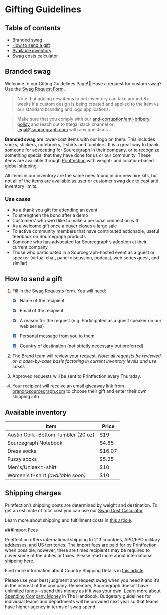# Gifting Guidelines

## Table of contents
- [Branded swag](#branded-swag)
- [How to send a gift](#how-to-send-a-gift)
- [Available inventory](#available-inventory)
- [Swag costs calculator](https://docs.google.com/spreadsheets/d/12qS2knJ75V5EXcm2Pjk9NKo7naJgMM9M_MOxAvyW-Oc/edit#gid=0)



## Branded swag

Welcome to our Gifting Guidelines Page!:gift: Have a request for custom swag? Use the [Swag Request Form](https://app.asana.com/0/1200419124213353/list).

>Note that adding new items to out inventory can take around 8+ weeks if a custom design is being created and applied to the item vs our standard branding and logo applications.

>Make sure that you comply with our [anti-corruption/anti-bribery policy](https://about.sourcegraph.com/handbook/people-ops/anti-corruption) and reach out to #legal slack channel or legal@sourcegraph.com with any questions. 

**Branded swag** are lower-cost items with our logo on them. This includes socks, stickers, notebooks, t-shirts and tumblers. It is a great way to thank someone for advocating for Sourcegraph in their company, or to recognize something special that they have done for us or our community. These items are available through [Printfection](https://www.printfection.com/swag/) with weight- and location-based global shipping.

All items in our inventory are the same ones found in our new hire kits, but not all of the items are available as user or customer swag due to cost and inventory limits.



### Use cases

- As a thank you gift for attending an event
- To strengthen the bond after a demo
- Customers’ who we’d like to make a personal connection with
- As a welcome gift once a buyer closes a large sale
- To active community members that have contributed actionable, useful feedback on Sourcegraph products
- Someone who has advocated for Sourcegraph’s adoption at their current company
- Those who participated in a Sourcegraph-hosted event as a guest or speaker (virtual chat, panel discussion, podcast, web series guest, and similar)


## How to send a gift 

1. Fill in the Swag Requests form. You will need:
    
    - [x] Name of the recipient
    - [x] Email of the recipient
    - [x] A reason for the request (e.g: Participated as a guest speaker on our web series)  
    - [x] Personal message from you to them
    - [x] Country of destination (not strictly necessary but preferred)  
    
  
2. The Brand team will review  your request. *Note: all requests be reviewed on a case-by-case basis factoring in current inventory levels and use cases*
3. Approved requests will be sent to Printfection every Thursday. 
4. Your recipient will receive an email giveaway link from brand@sourcegraph.com to choose their gift and enter their own shipping info


## Available inventory


|            **Item**                    |   **Price**   | 
|----------------------------------------|---------------|
| Austin Cork-Bottom Tumbler (20 oz)     |      $19      |
| Sourcegraph Notebook                   |     $4.85     |   
| Dress socks                            |     $16.07    |
| Fuzzy socks                            |     $5.25     |
| Men's/Unisex t-shirt                   |      $10      | 
| Women's t-shirt *(available soon)*     |      $10      | 



## Shipping charges

Printfection’s shipping costs are determined by weight and destination. To get an estimate of total cost you can use our [Swag Cost Calculator](https://docs.google.com/spreadsheets/d/12qS2knJ75V5EXcm2Pjk9NKo7naJgMM9M_MOxAvyW-Oc/edit#gid=0)

Learn more about shipping and fulfillment costs in [this article](https://help.printfection.com/hc/en-us/articles/204467034-Example-shipping-fulfillment-costs).

###Import Fees 

Printfection offers international shipping to 213 countries, APO/FPO military addresses, and US territories. The import fees are paid for by Printfection when possible; however, there are times recipients may be required to cover some of the duties or taxes. Please read more about international shipping [here](https://help.printfection.com/hc/en-us/articles/201462224-International-shipping#:~:text=Printfection%20offers%20international%20shipping%20to,military%20addresses%2C%20and%20US%20territories).

Find more information about Country Shipping Details in [this article](https://help.printfection.com/hc/en-us/articles/114094181154-Country-shipping-details)

Please use your best judgment and request swag when you need it and it’s in the interest of the company. Remember, Sourcegraph doesn’t have unlimited funds—spend this money as if it was your own. Learn more about [Spending Company Money](https://about-docsite.sourcegraph.com/handbook/people-ops/spending-company-money#spending-company-money) in The Handbook. Budgetary guidelines for individual teams and departments will be provided next year so that teams have higher agency in terms of swag spend.



